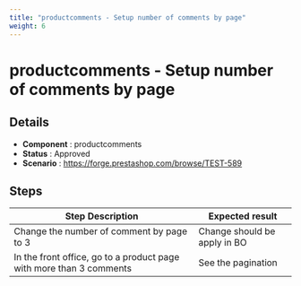 ```yaml
---
title: "productcomments - Setup number of comments by page"
weight: 6
---
```


# productcomments - Setup number of comments by page
## Details
* **Component** : productcomments
* **Status** : Approved
* **Scenario** : https://forge.prestashop.com/browse/TEST-589

## Steps
| Step Description | Expected result |
| ----- | ----- |
| Change the number of comment by page to 3 | Change should be apply in BO |
| In the front office, go to a product page with more than 3 comments | See the pagination |